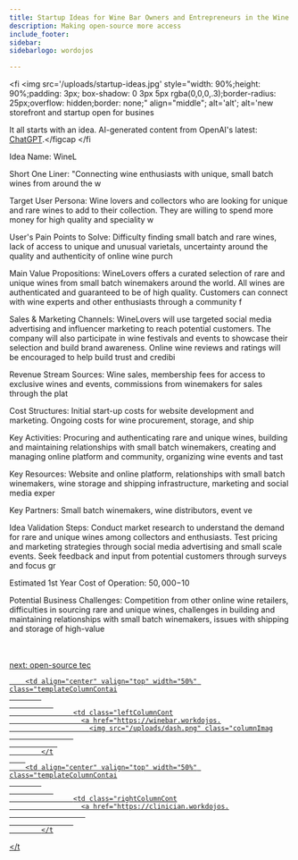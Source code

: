 ```yaml
---
title: Startup Ideas for Wine Bar Owners and Entrepreneurs in the Wine  Ind
description: Making open-source more access
include_footer:
sidebar:
sidebarlogo: wordojos

---
```

<fi
    <img src='/uploads/startup-ideas.jpg' style="width: 90%;height: 90%;padding: 3px; box-shadow: 0 3px 5px rgba(0,0,0,.3);border-radius: 25px;overflow: hidden;border: none;" align="middle"; alt='alt'; alt='new storefront and startup open for busines
    <figcaption>It all starts with an idea.  AI-generated content from OpenAI's latest: <a href="https://openai.com/blog/chatgpt/" >ChatGPT</a>.</figcap
</fi
<p>
Idea Name: WineL

Short One Liner: "Connecting wine enthusiasts with unique, small batch wines from around the w

Target User Persona: Wine lovers and collectors who are looking for unique and rare wines to add to their collection. They are willing to spend more money for high quality and speciality w

User's Pain Points to Solve: Difficulty finding small batch and rare wines, lack of access to unique and unusual varietals, uncertainty around the quality and authenticity of online wine purch

Main Value Propositions: WineLovers offers a curated selection of rare and unique wines from small batch winemakers around the world. All wines are authenticated and guaranteed to be of high quality. Customers can connect with wine experts and other enthusiasts through a community f

Sales & Marketing Channels: WineLovers will use targeted social media advertising and influencer marketing to reach potential customers. The company will also participate in wine festivals and events to showcase their selection and build brand awareness. Online wine reviews and ratings will be encouraged to help build trust and credibi

Revenue Stream Sources: Wine sales, membership fees for access to exclusive wines and events, commissions from winemakers for sales through the plat

Cost Structures: Initial start-up costs for website development and marketing. Ongoing costs for wine procurement, storage, and ship

Key Activities: Procuring and authenticating rare and unique wines, building and maintaining relationships with small batch winemakers, creating and managing online platform and community, organizing wine events and tast

Key Resources: Website and online platform, relationships with small batch winemakers, wine storage and shipping infrastructure, marketing and social media exper

Key Partners: Small batch winemakers, wine distributors, event ve

Idea Validation Steps: Conduct market research to understand the demand for rare and unique wines among collectors and enthusiasts. Test pricing and marketing strategies through social media advertising and small scale events. Seek feedback and input from potential customers through surveys and focus gr

Estimated 1st Year Cost of Operation: $50,000-$10

Potential Business Challenges: Competition from other online wine retailers, difficulties in sourcing rare and unique wines, challenges in building and maintaining relationships with small batch winemakers, issues with shipping and storage of high-value 

<br>
<br>
<a href="https://workdojos.com/winebar/tech">next: open-source tec
</p>

   
        <td align="center" valign="top" width="50%" class="templateColumnContai
            
               
                    <td class="leftColumnCont
                      <a href="https://winebar.workdojos.
                        <img src="/uploads/dash.png" class="columnImag
                    
                
            </t
        
        <td align="center" valign="top" width="50%" class="templateColumnContai
            
               
                    <td class="rightColumnCont
                      <a href="https://clinician.workdojos.
                       
                    
            </t
        
    
</t